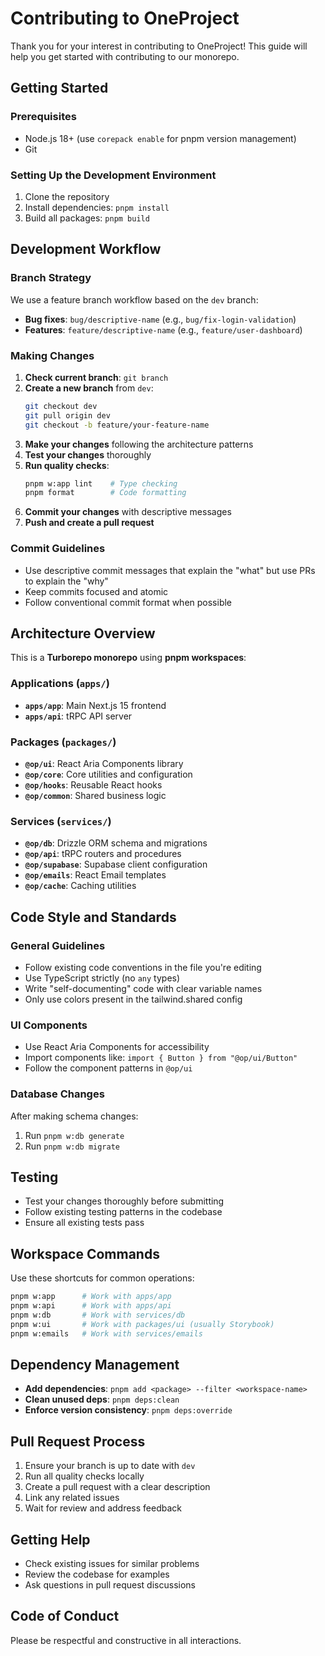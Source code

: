 # Contributing to OneProject

Thank you for your interest in contributing to OneProject! This guide will help you get started with contributing to our monorepo.

## Getting Started

### Prerequisites

- Node.js 18+ (use `corepack enable` for pnpm version management)
- Git

### Setting Up the Development Environment

1. Clone the repository
2. Install dependencies: `pnpm install`
3. Build all packages: `pnpm build`

## Development Workflow

### Branch Strategy

We use a feature branch workflow based on the `dev` branch:

- **Bug fixes**: `bug/descriptive-name` (e.g., `bug/fix-login-validation`)
- **Features**: `feature/descriptive-name` (e.g., `feature/user-dashboard`)

### Making Changes

1. **Check current branch**: `git branch`
2. **Create a new branch** from `dev`:
   ```bash
   git checkout dev
   git pull origin dev
   git checkout -b feature/your-feature-name
   ```
3. **Make your changes** following the architecture patterns
4. **Test your changes** thoroughly
5. **Run quality checks**:
   ```bash
   pnpm w:app lint    # Type checking
   pnpm format        # Code formatting
   ```
6. **Commit your changes** with descriptive messages
7. **Push and create a pull request**

### Commit Guidelines

- Use descriptive commit messages that explain the "what" but use PRs to explain the "why"
- Keep commits focused and atomic
- Follow conventional commit format when possible

## Architecture Overview

This is a **Turborepo monorepo** using **pnpm workspaces**:

### Applications (`apps/`)

- **`apps/app`**: Main Next.js 15 frontend
- **`apps/api`**: tRPC API server

### Packages (`packages/`)

- **`@op/ui`**: React Aria Components library
- **`@op/core`**: Core utilities and configuration
- **`@op/hooks`**: Reusable React hooks
- **`@op/common`**: Shared business logic

### Services (`services/`)

- **`@op/db`**: Drizzle ORM schema and migrations
- **`@op/api`**: tRPC routers and procedures
- **`@op/supabase`**: Supabase client configuration
- **`@op/emails`**: React Email templates
- **`@op/cache`**: Caching utilities

## Code Style and Standards

### General Guidelines

- Follow existing code conventions in the file you're editing
- Use TypeScript strictly (no `any` types)
- Write "self-documenting" code with clear variable names
- Only use colors present in the tailwind.shared config

### UI Components

- Use React Aria Components for accessibility
- Import components like: `import { Button } from "@op/ui/Button"`
- Follow the component patterns in `@op/ui`

### Database Changes

After making schema changes:

1. Run `pnpm w:db generate`
2. Run `pnpm w:db migrate`

## Testing

- Test your changes thoroughly before submitting
- Follow existing testing patterns in the codebase
- Ensure all existing tests pass

## Workspace Commands

Use these shortcuts for common operations:

```bash
pnpm w:app      # Work with apps/app
pnpm w:api      # Work with apps/api
pnpm w:db       # Work with services/db
pnpm w:ui       # Work with packages/ui (usually Storybook)
pnpm w:emails   # Work with services/emails
```

## Dependency Management

- **Add dependencies**: `pnpm add <package> --filter <workspace-name>`
- **Clean unused deps**: `pnpm deps:clean`
- **Enforce version consistency**: `pnpm deps:override`

## Pull Request Process

1. Ensure your branch is up to date with `dev`
2. Run all quality checks locally
3. Create a pull request with a clear description
4. Link any related issues
5. Wait for review and address feedback

## Getting Help

- Check existing issues for similar problems
- Review the codebase for examples
- Ask questions in pull request discussions

## Code of Conduct

Please be respectful and constructive in all interactions.
